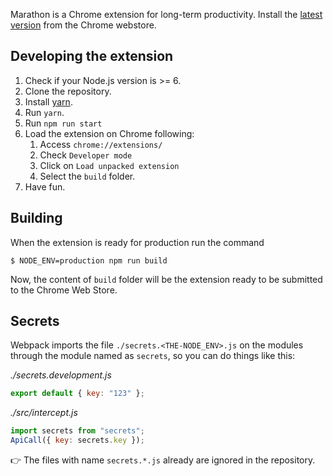 Marathon is a Chrome extension for long-term productivity. Install the [latest version](https://chrome.google.com/webstore/detail/marathon/nkhecjgkfpkkcejhbmfjghcokmhbmoed?hl=en-US) from the Chrome webstore.

## Developing the extension
1. Check if your Node.js version is >= 6.
2. Clone the repository.
3. Install [yarn](https://yarnpkg.com/lang/en/docs/install/).
4. Run `yarn`.
5. Run `npm run start`
6. Load the extension on Chrome following:
    1. Access `chrome://extensions/`
    2. Check `Developer mode`
    3. Click on `Load unpacked extension`
    4. Select the `build` folder.
8. Have fun.

## Building
When the extension is ready for production run the command

```
$ NODE_ENV=production npm run build
```
Now, the content of `build` folder will be the extension ready to be submitted to the Chrome Web Store.

## Secrets
Webpack imports the file `./secrets.<THE-NODE_ENV>.js` on the modules through the module named as `secrets`, so you can do things like this:

_./secrets.development.js_

```js
export default { key: "123" };
```

_./src/intercept.js_

```js
import secrets from "secrets";
ApiCall({ key: secrets.key });
```
:point_right: The files with name `secrets.*.js` already are ignored in the repository.
